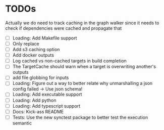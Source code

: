 # TODOs

Actually we do need to track caching in the graph walker since it needs to check if dependencies were cached and propagate that

- [ ] Loading: Add Makefile support
- [ ] Only replace
- [ ] Add s3 caching option
- [ ] Add docker outputs
- [ ] Log cached vs non-cached targets in build completion
- [ ] The TargetCache should warn when a target is overwriting another's outputs
- [ ] add file globbing for inputs
- [ ] Loading: Figure out a way to better relate why unmarshalling a json config failed -> Use json schema!
- [ ] Loading: Add executable support
- [ ] Loading: Add python
- [ ] Loading: Add typescript support
- [ ] Docs: Kick-ass README
- [ ] Tests: Use the new synctest package to better test the execution semantic
